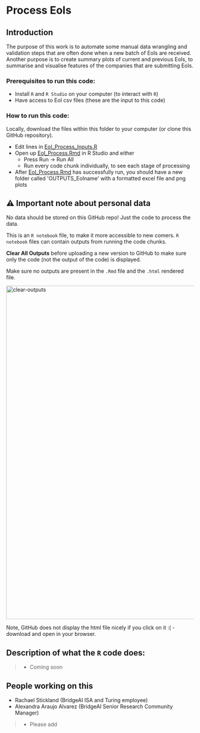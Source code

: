 # Process EoIs

## Introduction

The purpose of this work is to automate some manual data wrangling and validation steps that are often done when a new batch of EoIs are received. 
Another purpose is to create summary plots of current and previous EoIs, to summarise and visualise features of the companies that are submitting EoIs.

### Prerequisites to run this code:

 - Install `R` and `R Studio` on your computer (to interact with `R`)
 - Have access to EoI csv files (these are the input to this code)

### How to run this code:

Locally, download the files within this folder to your computer (or clone this GitHub repository).

- Edit lines in [EoI_Process_Inputs.R](EoI_Process_Inputs.R)
- Open up [EoI_Process.Rmd](EoI_Process.Rmd) in R Studio and either
   - Press Run -> Run All
   - Run every code chunk individually, to see each stage of processing
- After [EoI_Process.Rmd](EoI_Process.Rmd) has successfully run, you should have a new folder called 'OUTPUTS_EoIname' with a formatted excel file and png plots   

## :warning: Important note about personal data 

No data should be stored on this GitHub repo! Just the code to process the data. 

This is an `R notebook` file, to make it more accessible to new comers. 
 `R notebook` files can contain outputs from running the code chunks. 
 
**Clear All Outputs** before uploading a new version to GitHub to make sure only the code (not the output of the code) is displayed. 

Make sure no outputs are present in the `.Rmd` file and the `.html` rendered file. 

<img width="896" alt="clear-outputs" src="https://github.com/user-attachments/assets/bc85f495-3b65-47c4-9861-9705b01bb10d">

Note, GitHub does not display the html file nicely if you click on it :( - download and open in your browser. 

## Description of what the `R` code does:
> - Coming soon

## People working on this
- Rachael Stickland (BridgeAI ISA and Turing employee)
- Alexandra Araujo Alvarez (BridgeAI Senior Research Community Manager)
> - Please add
